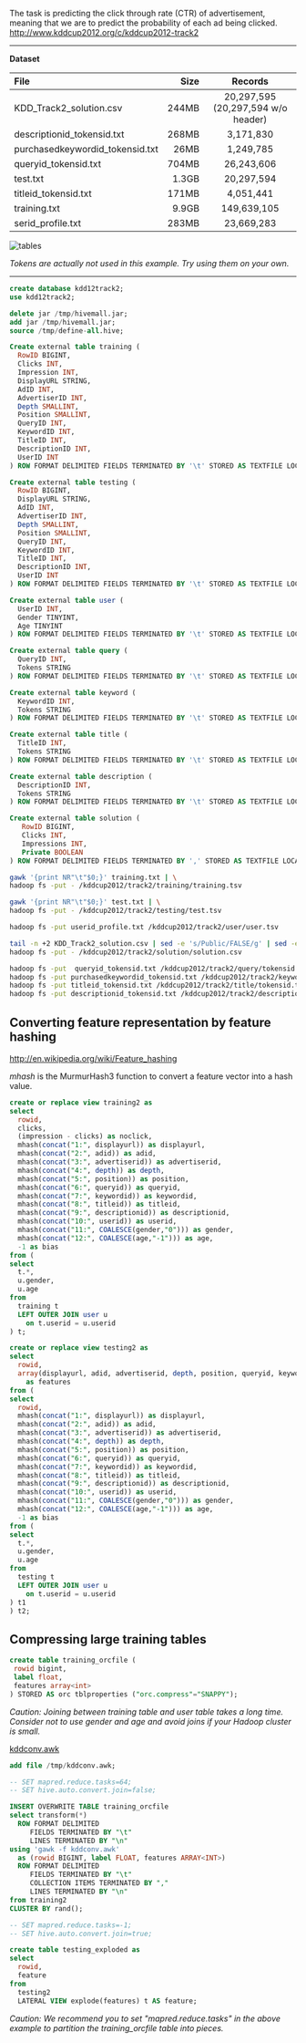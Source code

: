 <!--
  Licensed to the Apache Software Foundation (ASF) under one
  or more contributor license agreements.  See the NOTICE file
  distributed with this work for additional information
  regarding copyright ownership.  The ASF licenses this file
  to you under the Apache License, Version 2.0 (the
  "License"); you may not use this file except in compliance
  with the License.  You may obtain a copy of the License at

    http://www.apache.org/licenses/LICENSE-2.0

  Unless required by applicable law or agreed to in writing,
  software distributed under the License is distributed on an
  "AS IS" BASIS, WITHOUT WARRANTIES OR CONDITIONS OF ANY
  KIND, either express or implied.  See the License for the
  specific language governing permissions and limitations
  under the License.
-->
        
The task is predicting the click through rate (CTR) of advertisement, meaning that we are to predict the probability of each ad being clicked. 
http://www.kddcup2012.org/c/kddcup2012-track2

---

**Dataset**  

|    File    |    Size     |    Records   |
|:-----------|------------:|:------------:|
| KDD_Track2_solution.csv | 244MB | 20,297,595 (20,297,594 w/o header) |
| descriptionid_tokensid.txt | 268MB | 3,171,830 |
| purchasedkeywordid_tokensid.txt | 26MB | 1,249,785 |
| queryid_tokensid.txt | 704MB | 26,243,606 |
| test.txt | 1.3GB | 20,297,594 |
| titleid_tokensid.txt | 171MB | 4,051,441 |
| training.txt | 9.9GB | 149,639,105 |
| serid_profile.txt | 283MB | 23,669,283 |

![tables](../resources/images/kddtrack2tables.png)

_Tokens are actually not used in this example. Try using them on your own._

---

```sql
create database kdd12track2;
use kdd12track2;

delete jar /tmp/hivemall.jar;
add jar /tmp/hivemall.jar;
source /tmp/define-all.hive;

Create external table training (
  RowID BIGINT,
  Clicks INT, 
  Impression INT, 
  DisplayURL STRING, 
  AdID INT,
  AdvertiserID INT, 
  Depth SMALLINT, 
  Position SMALLINT, 
  QueryID INT, 
  KeywordID INT,
  TitleID INT, 
  DescriptionID INT, 
  UserID INT
) ROW FORMAT DELIMITED FIELDS TERMINATED BY '\t' STORED AS TEXTFILE LOCATION '/kddcup2012/track2/training';

Create external table testing (
  RowID BIGINT,
  DisplayURL STRING, 
  AdID INT,
  AdvertiserID INT, 
  Depth SMALLINT, 
  Position SMALLINT, 
  QueryID INT, 
  KeywordID INT,
  TitleID INT, 
  DescriptionID INT, 
  UserID INT
) ROW FORMAT DELIMITED FIELDS TERMINATED BY '\t' STORED AS TEXTFILE LOCATION '/kddcup2012/track2/testing';

Create external table user (
  UserID INT, 
  Gender TINYINT,
  Age TINYINT
) ROW FORMAT DELIMITED FIELDS TERMINATED BY '\t' STORED AS TEXTFILE LOCATION '/kddcup2012/track2/user';

Create external table query (
  QueryID INT,
  Tokens STRING
) ROW FORMAT DELIMITED FIELDS TERMINATED BY '\t' STORED AS TEXTFILE LOCATION '/kddcup2012/track2/query';

Create external table keyword (
  KeywordID INT,
  Tokens STRING
) ROW FORMAT DELIMITED FIELDS TERMINATED BY '\t' STORED AS TEXTFILE LOCATION '/kddcup2012/track2/keyword';

Create external table title (
  TitleID INT, 
  Tokens STRING
) ROW FORMAT DELIMITED FIELDS TERMINATED BY '\t' STORED AS TEXTFILE LOCATION '/kddcup2012/track2/title';

Create external table description (
  DescriptionID INT,
  Tokens STRING
) ROW FORMAT DELIMITED FIELDS TERMINATED BY '\t' STORED AS TEXTFILE LOCATION '/kddcup2012/track2/description';

Create external table solution (
   RowID BIGINT,
   Clicks INT,
   Impressions INT,
   Private BOOLEAN 
) ROW FORMAT DELIMITED FIELDS TERMINATED BY ',' STORED AS TEXTFILE LOCATION '/kddcup2012/track2/solution';
```

```sh
gawk '{print NR"\t"$0;}' training.txt | \
hadoop fs -put - /kddcup2012/track2/training/training.tsv

gawk '{print NR"\t"$0;}' test.txt | \
hadoop fs -put - /kddcup2012/track2/testing/test.tsv

hadoop fs -put userid_profile.txt /kddcup2012/track2/user/user.tsv

tail -n +2 KDD_Track2_solution.csv | sed -e 's/Public/FALSE/g' | sed -e 's/Private/TRUE/g' | gawk '{print NR","$0;}' \
hadoop fs -put - /kddcup2012/track2/solution/solution.csv

hadoop fs -put  queryid_tokensid.txt /kddcup2012/track2/query/tokensid.tsv
hadoop fs -put purchasedkeywordid_tokensid.txt /kddcup2012/track2/keyword/tokensid.tsv
hadoop fs -put titleid_tokensid.txt /kddcup2012/track2/title/tokensid.tsv
hadoop fs -put descriptionid_tokensid.txt /kddcup2012/track2/description/tokensid.tsv
```

## Converting feature representation by feature hashing
http://en.wikipedia.org/wiki/Feature_hashing

*mhash* is the MurmurHash3 function to convert a feature vector into a hash value.

```sql
create or replace view training2 as
select
  rowid,
  clicks,
  (impression - clicks) as noclick,
  mhash(concat("1:", displayurl)) as displayurl, 
  mhash(concat("2:", adid)) as adid, 
  mhash(concat("3:", advertiserid)) as advertiserid, 
  mhash(concat("4:", depth)) as depth, 
  mhash(concat("5:", position)) as position, 
  mhash(concat("6:", queryid)) as queryid, 
  mhash(concat("7:", keywordid)) as keywordid, 
  mhash(concat("8:", titleid)) as titleid, 
  mhash(concat("9:", descriptionid)) as descriptionid, 
  mhash(concat("10:", userid)) as userid, 
  mhash(concat("11:", COALESCE(gender,"0"))) as gender, 
  mhash(concat("12:", COALESCE(age,"-1"))) as age, 
  -1 as bias
from (
select
  t.*,
  u.gender,
  u.age
from 
  training t 
  LEFT OUTER JOIN user u 
    on t.userid = u.userid
) t;

create or replace view testing2 as
select
  rowid, 
  array(displayurl, adid, advertiserid, depth, position, queryid, keywordid, titleid, descriptionid, userid, gender, age, bias) 
    as features
from (
select
  rowid,
  mhash(concat("1:", displayurl)) as displayurl, 
  mhash(concat("2:", adid)) as adid, 
  mhash(concat("3:", advertiserid)) as advertiserid, 
  mhash(concat("4:", depth)) as depth, 
  mhash(concat("5:", position)) as position, 
  mhash(concat("6:", queryid)) as queryid, 
  mhash(concat("7:", keywordid)) as keywordid, 
  mhash(concat("8:", titleid)) as titleid, 
  mhash(concat("9:", descriptionid)) as descriptionid, 
  mhash(concat("10:", userid)) as userid, 
  mhash(concat("11:", COALESCE(gender,"0"))) as gender, 
  mhash(concat("12:", COALESCE(age,"-1"))) as age, 
  -1 as bias
from (
select
  t.*,
  u.gender,
  u.age
from 
  testing t 
  LEFT OUTER JOIN user u 
    on t.userid = u.userid
) t1
) t2;
```

## Compressing large training tables
```sql
create table training_orcfile (
 rowid bigint,
 label float,
 features array<int>
) STORED AS orc tblproperties ("orc.compress"="SNAPPY");
```
_Caution: Joining between training table and user table takes a long time. Consider not to use gender and age and avoid joins if your Hadoop cluster is small._

[kddconv.awk](https://github.com/apache/incubator-hivemall/blob/master/resources/examples/kddtrack2/kddconv.awk)

```sql
add file /tmp/kddconv.awk;

-- SET mapred.reduce.tasks=64;
-- SET hive.auto.convert.join=false;

INSERT OVERWRITE TABLE training_orcfile 
select transform(*) 
  ROW FORMAT DELIMITED
     FIELDS TERMINATED BY "\t"
     LINES TERMINATED BY "\n"
using 'gawk -f kddconv.awk' 
  as (rowid BIGINT, label FLOAT, features ARRAY<INT>)
  ROW FORMAT DELIMITED
     FIELDS TERMINATED BY "\t"
     COLLECTION ITEMS TERMINATED BY ","
     LINES TERMINATED BY "\n"
from training2
CLUSTER BY rand();

-- SET mapred.reduce.tasks=-1;
-- SET hive.auto.convert.join=true;

create table testing_exploded as
select 
  rowid,
  feature
from 
  testing2 
  LATERAL VIEW explode(features) t AS feature;
```
_Caution: We recommend you to set "mapred.reduce.tasks" in the above example to partition the training_orcfile table into pieces._
